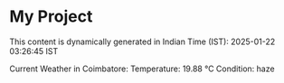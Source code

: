 # My Project

This content is dynamically generated in Indian Time (IST): 2025-01-22 03:26:45 IST


Current Weather in Coimbatore:
Temperature: 19.88 °C
Condition: haze
